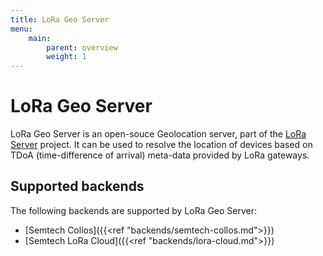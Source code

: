 ```yaml
---
title: LoRa Geo Server
menu:
    main:
        parent: overview
        weight: 1
---
```


# LoRa Geo Server

LoRa Geo Server is an open-souce Geolocation server, part of the
[LoRa Server](https://www.loraserver.io/) project. It can be used to resolve
the location of devices based on TDoA (time-difference of arrival) meta-data
provided by LoRa gateways.

## Supported backends

The following backends are supported by LoRa Geo Server:

* [Semtech Collos]({{<ref "backends/semtech-collos.md">}})
* [Semtech LoRa Cloud]({{<ref "backends/lora-cloud.md">}})
